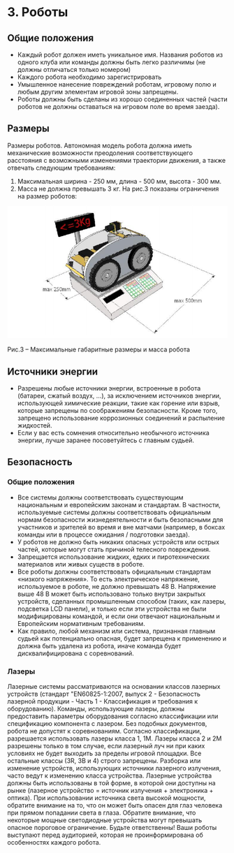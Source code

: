 # 3. Роботы

## Общие положения

* Каждый робот должен иметь уникальное имя. Названия роботов из одного клуба или команды должны быть легко различимы (не должны отличаться только номером)
* Каждого робота необходимо зарегистрировать
* Умышленное нанесение повреждений роботам, игровому полю и любым другим элементам игровой зоны запрещены. 
* Роботы должны быть сделаны из хорошо соединенных частей (части роботов не должны оставаться на игровом поле во время заезда). 


## Размеры

Размеры роботов. Автономная модель робота должна иметь механические возможности преодоления соответствующего расстояния 
с возможными изменениями траектории движения, а также отвечать следующим требованиям:
1. Максимальная ширина - 250 мм, длина - 500 мм, высота - 300 мм.
2. Масса не должна превышать 3 кг. На рис.3 показаны ограничения на размер роботов:

![Рис.3 – Максимальные габаритные размеры и масса робота](../images/3-1.png)

Рис.3 – Максимальные габаритные размеры и масса робота


## Источники энергии

* Разрешены любые источники энергии, встроенные в робота (батареи, сжатый воздух, ...), за исключением 
источников энергии, использующей химические реакции, такие как горение или взрыв, которые запрещены по соображениям 
безопасности. Кроме того, запрещено использование коррозионных соединений и распыление жидкостей.
* Если у вас есть сомнения относительно необычного источника энергии, лучше заранее посоветуйтесь с главным судьей.


## Безопасность

### Общие положения

* Все системы должны соответствовать существующим национальным и европейским законам и стандартам. В частности, 
используемые системы должны соответствовать официальным нормам безопасности жизнедеятельности и быть безопасными для 
участников и зрителей во время и вне матчами (например, в боксах команды или в процессе ожидания / подготовки заезда). 
* У роботов не должно быть никаких опасных устройств или острых частей, которые могут стать причиной телесного 
повреждения. 
* Запрещается использование жидких, едких и пиротехнических материалов или живых существ в роботе. 
* Все роботы должны соответствовать официальным стандартам «низкого напряжения». То есть электрическое напряжение, 
используемое в роботе, не должно превышать 48 В. Напряжение выше 48 В может быть использовано только внутри закрытых 
устройств, сделанных промышленным способом (таких, как лазеры, подсветка LCD панели), и только если эти устройства не 
были модифицированы командой, и если они отвечают национальным и Европейским нормативным требованиям. 
* Как правило, любой механизм или система, признанная главным судьей как потенциально опасная, будет запрещена к применению и 
должна быть удалена из робота, иначе команда будет дисквалифицирована с соревнований.

### Лазеры

Лазерные системы рассматриваются на основании классов лазерных устройств (стандарт "EN60825-1:2007, выпуск 2 - 
Безопасность лазерной продукции - Часть 1 - Классификация и требования к оборудованию). Команды, использующие лазеры, 
должны предоставить параметры оборудования согласно классификации или спецификацию компонента с лазером. Без подобных 
документов, робота не допустят к соревнованиям. Согласно классификации, разрешается использовать лазеры класса 1, 1М. 
Лазеры класса 2 и 2М разрешены только в том случае, если лазерный луч ни при каких условиях не будет выходить за пределы 
игровой площадки. Все остальные классы (3R, 3B и 4) строго запрещены. Разборка или изменение устройств, использующих 
источники лазерного излучения, часто ведут к изменению класса устройства. Лазерные устройства должны быть использованы в 
той форме, в которой они доступны на рынке (лазерное устройство = источник излучения + электроника + оптика). При использовании источника света высокой мощности, обратите внимание на то, что он может быть опасен 
для глаз человека при прямом попадании света в глаза. Обратите внимание, что некоторые мощные светодиодные устройства 
могут превышать опасное пороговое ограничение. Будьте ответственны! Ваши роботы выступают перед аудиторией, которая не 
проинформирована об особенностях каждого робота.
